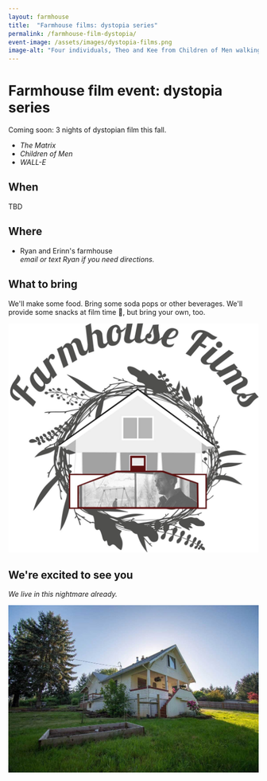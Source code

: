 ```yaml
---
layout: farmhouse
title:  "Farmhouse films: dystopia series"
permalink: /farmhouse-film-dystopia/
event-image: /assets/images/dystopia-films.png
image-alt: "Four individuals, Theo and Kee from Children of Men walking together, slumped over, Neo from The Matrix, and WALL-E"
---
```


# Farmhouse film event: dystopia series

Coming soon: 3 nights of dystopian film this fall.

- <cite>The Matrix</cite>
- <cite>Children of Men</cite>
- <cite>WALL-E</cite>

## When

TBD

## Where
- Ryan and Erinn's farmhouse
<br><cite>email or text Ryan if you need directions.</cite>

## What to bring
We'll make some food. Bring some soda pops or other beverages. We'll provide some snacks at film time 🍿, but bring your own, too.

![The farmhouse logo, a botanical theme, with Children of Men out front](/assets/images/the-farmhouse-invite-film-dystopia.jpg)

## We're excited to see you

<em>We live in this nightmare already.</em>

![The Farmhouse in the gloaming](/assets/images/farmhouse.jpg)